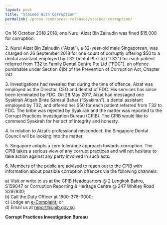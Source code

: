 ```yaml
---
layout: post
title: "Stained With Corruption"
permalink: /press-room/press-releases/stained-corruption/
---
```

On 16 October 2018 2018, one Nurul Aizat Bin Zainudin was fined $15,000 for corruption.

2\.         Nurul Aizat Bin Zainudin (“Aizat”), a 32-year-old male Singaporean, was charged on 26 September 2018 for one count of corruptly offering $50 to a dental assistant employed by T32 Dental Pte Ltd (“T32”) for each patient referred from T32 to Family Dental Centre Pte Ltd ("FDC"), an offence punishable under Section 6(b) of the Prevention of Corruption Act, Chapter 241.

3\.         Investigations had revealed that during the time of offence, Aizat was employed as the Director, CEO and dentist of FDC. His services has since been terminated by FDC. On 28 May 2017, Aizat had messaged one Syakirah Atiqah Binte Samsul Bahar (“Syakirah”), a dental assistant employed by T32, and offered her $50 for each patient referred from T32 to FDC. The bribe was rejected by Syakirah and the matter was reported to the Corrupt Practices Investigation Bureau (CPIB). The CPIB would like to commend Syakirah for her act of integrity and honesty. 

4\.          In relation to Aizat’s professional misconduct, the Singapore Dental Council will be looking into the matter.

5\.          Singapore adopts a zero tolerance approach towards corruption. The CPIB takes a serious view of any corrupt practices and will not hesitate to take action against any party involved in such acts.

6\.          Members of the public are advised to reach out to the CPIB with information about possible corruption offences via the following channels:

a) Visit or write to us at the CPIB Headquarters @ 2 Lengkok Bahru, S159047 or Corruption Reporting & Heritage Centre @ 247 Whitley Road S297830;<br />
b) Call the Duty Officer at 1800-376-0000;<br />
c) Lodge an [e-Complaint](/e-services/e-complaint-for-corrupt-conduct); or<br>
d) Email us at <a class="spamspan" href="mailto:report@cpib.gov.sg">report@cpib.gov.sg</a>

**Corrupt Practices Investigation Bureau**
